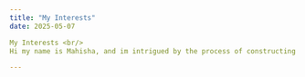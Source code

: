 ```yaml
---
title: "My Interests"
date: 2025-05-07

My Interests <br/>
Hi my name is Mahisha, and im intrigued by the process of constructing Artificial Intelligence and the complex structure of its board spectrum.

---
```

